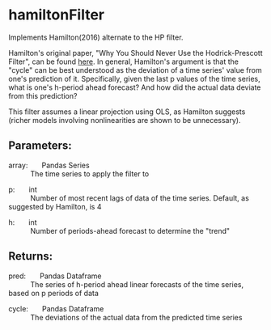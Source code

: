 # hamiltonFilter
Implements Hamilton(2016) alternate to the HP filter.

Hamilton's original paper, "Why You Should Never Use the Hodrick-Prescott Filter", can be found [here](https://econweb.ucsd.edu/~jhamilto/hp.pdf). In general, Hamilton's argument is that the "cycle" can be best understood as the deviation of a time series' value from one's prediction of it. Specifically, given the last p values of the time series, what is one's h-period ahead forecast? And how did the actual data deviate from this prediction? 

This filter assumes a linear projection using OLS, as Hamilton suggests (richer models involving nonlinearities are shown to be unnecessary). 

## Parameters: 
array:&nbsp;&nbsp;&nbsp;&nbsp;&nbsp;&nbsp; Pandas Series  
&nbsp;&nbsp;&nbsp;&nbsp;&nbsp;&nbsp;&nbsp;&nbsp;&nbsp;&nbsp; The time series to apply the filter to

p:&nbsp;&nbsp;&nbsp;&nbsp;&nbsp;&nbsp; int  
&nbsp;&nbsp;&nbsp;&nbsp;&nbsp;&nbsp;&nbsp;&nbsp;&nbsp;&nbsp; Number of most recent lags of data of the time series. Default, as suggested by Hamilton, is 4
        
h:&nbsp;&nbsp;&nbsp;&nbsp;&nbsp;&nbsp; int  
&nbsp;&nbsp;&nbsp;&nbsp;&nbsp;&nbsp;&nbsp;&nbsp;&nbsp;&nbsp; Number of periods-ahead forecast to determine the "trend"

## Returns:
pred:&nbsp;&nbsp;&nbsp;&nbsp;&nbsp;&nbsp; Pandas Dataframe  
&nbsp;&nbsp;&nbsp;&nbsp;&nbsp;&nbsp;&nbsp;&nbsp;&nbsp;&nbsp; The series of h-period ahead linear forecasts of the time series, based on p periods of data
        
cycle:&nbsp;&nbsp;&nbsp;&nbsp;&nbsp;&nbsp; Pandas Dataframe  
&nbsp;&nbsp;&nbsp;&nbsp;&nbsp;&nbsp;&nbsp;&nbsp;&nbsp;&nbsp; The deviations of the actual data from the predicted time series
